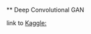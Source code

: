 ** Deep Convolutional GAN

link to [Kaggle: ](https://www.kaggle.com/code/mohcenchouireb/dcgan-implementation-using-pytorch)